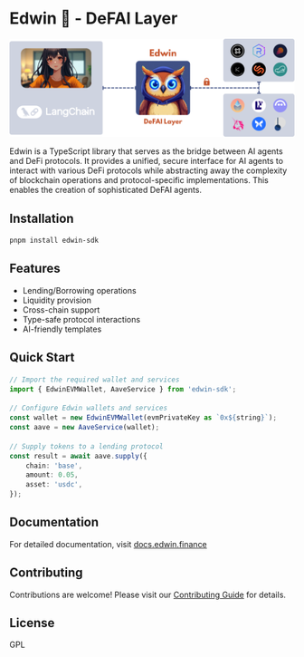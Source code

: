 # Edwin 🦉 - DeFAI Layer

![Edwin Overview](docs/static/img/edwin_diagram.png)

Edwin is a TypeScript library that serves as the bridge between AI agents and DeFi protocols. It provides a unified, secure interface for AI agents to interact with various DeFi protocols while abstracting away the complexity of blockchain operations and protocol-specific implementations. This enables the creation of sophisticated DeFAI agents.

## Installation

```bash
pnpm install edwin-sdk
```

## Features

- Lending/Borrowing operations
- Liquidity provision
- Cross-chain support
- Type-safe protocol interactions
- AI-friendly templates

## Quick Start

```typescript
// Import the required wallet and services
import { EdwinEVMWallet, AaveService } from 'edwin-sdk';

// Configure Edwin wallets and services
const wallet = new EdwinEVMWallet(evmPrivateKey as `0x${string}`);
const aave = new AaveService(wallet);

// Supply tokens to a lending protocol
const result = await aave.supply({
    chain: 'base',
    amount: 0.05,
    asset: 'usdc',
});
```

## Documentation

For detailed documentation, visit [docs.edwin.finance](https://docs.edwin.finance)

## Contributing

Contributions are welcome! Please visit our [Contributing Guide](https://docs.edwin.finance) for details.

## License

GPL
